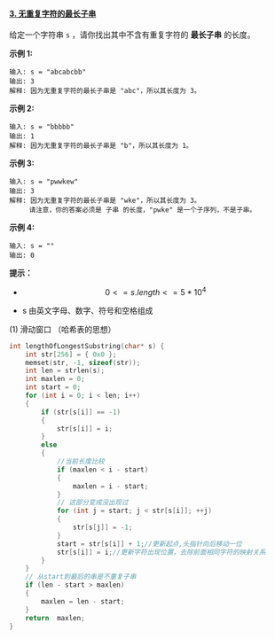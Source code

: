 #### [3. 无重复字符的最长子串](https://leetcode-cn.com/problems/longest-substring-without-repeating-characters/)

给定一个字符串 `s` ，请你找出其中不含有重复字符的 **最长子串** 的长度。

**示例 1:**

```
输入: s = "abcabcbb"
输出: 3 
解释: 因为无重复字符的最长子串是 "abc"，所以其长度为 3。
```

**示例 2:**

```
输入: s = "bbbbb"
输出: 1
解释: 因为无重复字符的最长子串是 "b"，所以其长度为 1。
```

**示例 3:**

```
输入: s = "pwwkew"
输出: 3
解释: 因为无重复字符的最长子串是 "wke"，所以其长度为 3。
     请注意，你的答案必须是 子串 的长度，"pwke" 是一个子序列，不是子串。
```

**示例 4:**

```
输入: s = ""
输出: 0
```

**提示：**

- $$
  0 <= s.length <= 5 * 10^4
  $$

  

- s 由英文字母、数字、符号和空格组成



(1) 滑动窗口 （哈希表的思想）

```c
int lengthOfLongestSubstring(char* s) {
	int str[256] = { 0x0 };
	memset(str, -1, sizeof(str));
	int len = strlen(s);
	int maxlen = 0;
	int start = 0;
	for (int i = 0; i < len; i++)
	{
		if (str[s[i]] == -1)
		{
			str[s[i]] = i;
		}
		else
		{
			//当前长度比较
			if (maxlen < i - start)
			{
				maxlen = i - start;
			}
			// 这部分变成没出现过
			for (int j = start; j < str[s[i]]; ++j)
			{
				str[s[j]] = -1;
			}
			start = str[s[i]] + 1;//更新起点,头指针向后移动一位
			str[s[i]] = i;//更新字符出现位置，去除前面相同字符的映射关系
		}
	}
	// 从start到最后的串是不重复子串
	if (len - start > maxlen)
	{
		maxlen = len - start;
	}
	return 	maxlen;
}
```

